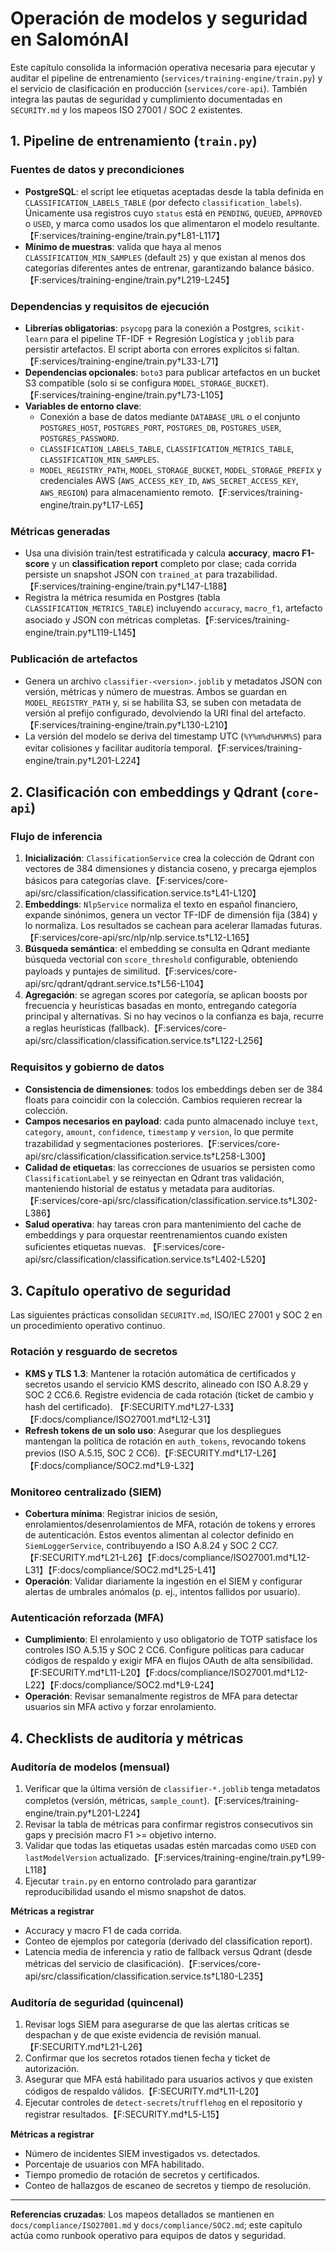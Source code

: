 # Operación de modelos y seguridad en SalomónAI

Este capítulo consolida la información operativa necesaria para ejecutar y
auditar el pipeline de entrenamiento (`services/training-engine/train.py`) y el
servicio de clasificación en producción (`services/core-api`). También integra
las pautas de seguridad y cumplimiento documentadas en `SECURITY.md` y los
mapeos ISO 27001 / SOC 2 existentes.

## 1. Pipeline de entrenamiento (`train.py`)

### Fuentes de datos y precondiciones
- **PostgreSQL**: el script lee etiquetas aceptadas desde la tabla definida en
  `CLASSIFICATION_LABELS_TABLE` (por defecto `classification_labels`).
  Únicamente usa registros cuyo `status` está en `PENDING`, `QUEUED`,
  `APPROVED` o `USED`, y marca como usados los que alimentaron el modelo
  resultante.【F:services/training-engine/train.py†L81-L117】
- **Mínimo de muestras**: valida que haya al menos `CLASSIFICATION_MIN_SAMPLES`
  (default `25`) y que existan al menos dos categorías diferentes antes de
  entrenar, garantizando balance básico.【F:services/training-engine/train.py†L219-L245】

### Dependencias y requisitos de ejecución
- **Librerías obligatorias**: `psycopg` para la conexión a Postgres,
  `scikit-learn` para el pipeline TF-IDF + Regresión Logística y `joblib` para
  persistir artefactos. El script aborta con errores explícitos si faltan.
  【F:services/training-engine/train.py†L33-L71】
- **Dependencias opcionales**: `boto3` para publicar artefactos en un bucket S3
  compatible (solo si se configura `MODEL_STORAGE_BUCKET`).【F:services/training-engine/train.py†L73-L105】
- **Variables de entorno clave**:
  - Conexión a base de datos mediante `DATABASE_URL` o el conjunto
    `POSTGRES_HOST`, `POSTGRES_PORT`, `POSTGRES_DB`, `POSTGRES_USER`,
    `POSTGRES_PASSWORD`.
  - `CLASSIFICATION_LABELS_TABLE`, `CLASSIFICATION_METRICS_TABLE`,
    `CLASSIFICATION_MIN_SAMPLES`.
  - `MODEL_REGISTRY_PATH`, `MODEL_STORAGE_BUCKET`, `MODEL_STORAGE_PREFIX` y
    credenciales AWS (`AWS_ACCESS_KEY_ID`, `AWS_SECRET_ACCESS_KEY`,
    `AWS_REGION`) para almacenamiento remoto.【F:services/training-engine/train.py†L17-L65】

### Métricas generadas
- Usa una división train/test estratificada y calcula **accuracy**, **macro
  F1-score** y un **classification report** completo por clase; cada corrida
  persiste un snapshot JSON con `trained_at` para trazabilidad.【F:services/training-engine/train.py†L147-L188】
- Registra la métrica resumida en Postgres (tabla `CLASSIFICATION_METRICS_TABLE`)
  incluyendo `accuracy`, `macro_f1`, artefacto asociado y JSON con métricas
  completas.【F:services/training-engine/train.py†L119-L145】

### Publicación de artefactos
- Genera un archivo `classifier-<version>.joblib` y metadatos JSON con versión,
  métricas y número de muestras. Ambos se guardan en
  `MODEL_REGISTRY_PATH` y, si se habilita S3, se suben con metadata de versión al
  prefijo configurado, devolviendo la URI final del artefacto.【F:services/training-engine/train.py†L130-L210】
- La versión del modelo se deriva del timestamp UTC (`%Y%m%d%H%M%S`) para evitar
  colisiones y facilitar auditoría temporal.【F:services/training-engine/train.py†L201-L224】

## 2. Clasificación con embeddings y Qdrant (`core-api`)

### Flujo de inferencia
1. **Inicialización**: `ClassificationService` crea la colección de Qdrant con
   vectores de 384 dimensiones y distancia coseno, y precarga ejemplos básicos
   para categorías clave.【F:services/core-api/src/classification/classification.service.ts†L41-L120】
2. **Embeddings**: `NlpService` normaliza el texto en español financiero,
   expande sinónimos, genera un vector TF-IDF de dimensión fija (384) y lo
   normaliza. Los resultados se cachean para acelerar llamadas futuras.
   【F:services/core-api/src/nlp/nlp.service.ts†L12-L165】
3. **Búsqueda semántica**: el embedding se consulta en Qdrant mediante búsqueda
   vectorial con `score_threshold` configurable, obteniendo payloads y puntajes
   de similitud.【F:services/core-api/src/qdrant/qdrant.service.ts†L56-L104】
4. **Agregación**: se agregan scores por categoría, se aplican boosts por
   frecuencia y heurísticas basadas en monto, entregando categoría principal y
   alternativas. Si no hay vecinos o la confianza es baja, recurre a reglas
   heurísticas (fallback).【F:services/core-api/src/classification/classification.service.ts†L122-L256】

### Requisitos y gobierno de datos
- **Consistencia de dimensiones**: todos los embeddings deben ser de 384 floats
  para coincidir con la colección. Cambios requieren recrear la colección.
- **Campos necesarios en payload**: cada punto almacenado incluye `text`,
  `category`, `amount`, `confidence`, `timestamp` y `version`, lo que permite
  trazabilidad y segmentaciones posteriores.【F:services/core-api/src/classification/classification.service.ts†L258-L300】
- **Calidad de etiquetas**: las correcciones de usuarios se persisten como
  `ClassificationLabel` y se reinyectan en Qdrant tras validación, manteniendo
  historial de estatus y metadata para auditorías.【F:services/core-api/src/classification/classification.service.ts†L302-L386】
- **Salud operativa**: hay tareas cron para mantenimiento del cache de embeddings
  y para orquestar reentrenamientos cuando existen suficientes etiquetas nuevas.
  【F:services/core-api/src/classification/classification.service.ts†L402-L520】

## 3. Capítulo operativo de seguridad

Las siguientes prácticas consolidan `SECURITY.md`, ISO/IEC 27001 y SOC 2 en un
procedimiento operativo continuo.

### Rotación y resguardo de secretos
- **KMS y TLS 1.3**: Mantener la rotación automática de certificados y secretos
  usando el servicio KMS descrito, alineado con ISO A.8.29 y SOC 2 CC6.6.
  Registre evidencia de cada rotación (ticket de cambio y hash del certificado).
  【F:SECURITY.md†L27-L33】【F:docs/compliance/ISO27001.md†L12-L31】
- **Refresh tokens de un solo uso**: Asegurar que los despliegues mantengan la
  política de rotación en `auth_tokens`, revocando tokens previos (ISO A.5.15,
  SOC 2 CC6).【F:SECURITY.md†L17-L26】【F:docs/compliance/SOC2.md†L9-L32】

### Monitoreo centralizado (SIEM)
- **Cobertura mínima**: Registrar inicios de sesión, enrolamientos/desenrolamientos
  de MFA, rotación de tokens y errores de autenticación. Estos eventos alimentan
  al colector definido en `SiemLoggerService`, contribuyendo a ISO A.8.24 y SOC 2
  CC7.【F:SECURITY.md†L21-L26】【F:docs/compliance/ISO27001.md†L12-L31】【F:docs/compliance/SOC2.md†L25-L41】
- **Operación**: Validar diariamente la ingestión en el SIEM y configurar alertas
  de umbrales anómalos (p. ej., intentos fallidos por usuario).

### Autenticación reforzada (MFA)
- **Cumplimiento**: El enrolamiento y uso obligatorio de TOTP satisface los
  controles ISO A.5.15 y SOC 2 CC6. Configure políticas para caducar códigos de
  respaldo y exigir MFA en flujos OAuth de alta sensibilidad.【F:SECURITY.md†L11-L20】【F:docs/compliance/ISO27001.md†L12-L22】【F:docs/compliance/SOC2.md†L9-L24】
- **Operación**: Revisar semanalmente registros de MFA para detectar usuarios sin
  MFA activo y forzar enrolamiento.

## 4. Checklists de auditoría y métricas

### Auditoría de modelos (mensual)
1. Verificar que la última versión de `classifier-*.joblib` tenga metadatos
   completos (versión, métricas, `sample_count`).【F:services/training-engine/train.py†L201-L224】
2. Revisar la tabla de métricas para confirmar registros consecutivos sin gaps y
   precisión macro F1 >= objetivo interno.
3. Validar que todas las etiquetas usadas estén marcadas como `USED` con
   `lastModelVersion` actualizado.【F:services/training-engine/train.py†L99-L118】
4. Ejecutar `train.py` en entorno controlado para garantizar reproducibilidad
   usando el mismo snapshot de datos.

**Métricas a registrar**
- Accuracy y macro F1 de cada corrida.
- Conteo de ejemplos por categoría (derivado del classification report).
- Latencia media de inferencia y ratio de fallback versus Qdrant (desde métricas
  del servicio de clasificación).【F:services/core-api/src/classification/classification.service.ts†L180-L235】

### Auditoría de seguridad (quincenal)
1. Revisar logs SIEM para asegurarse de que las alertas críticas se despachan y
   de que existe evidencia de revisión manual.【F:SECURITY.md†L21-L26】
2. Confirmar que los secretos rotados tienen fecha y ticket de autorización.
3. Asegurar que MFA está habilitado para usuarios activos y que existen códigos
   de respaldo válidos.【F:SECURITY.md†L11-L20】
4. Ejecutar controles de `detect-secrets`/`trufflehog` en el repositorio y
   registrar resultados.【F:SECURITY.md†L5-L15】

**Métricas a registrar**
- Número de incidentes SIEM investigados vs. detectados.
- Porcentaje de usuarios con MFA habilitado.
- Tiempo promedio de rotación de secretos y certificados.
- Conteo de hallazgos de escaneo de secretos y tiempo de resolución.

---

**Referencias cruzadas**: Los mapeos detallados se mantienen en
`docs/compliance/ISO27001.md` y `docs/compliance/SOC2.md`; este capítulo actúa
como runbook operativo para equipos de datos y seguridad.
